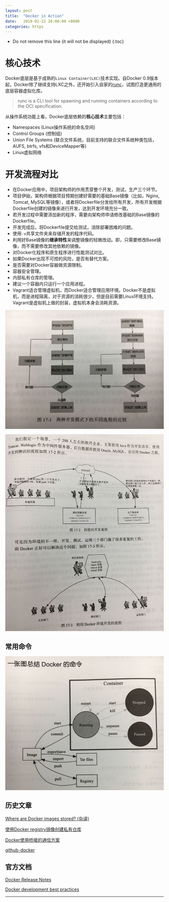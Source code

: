 ```yaml
---
layout: post
title:  "Docker in Action"
date:   2019-02-22 20:00:00 +0800
categories: https
---
```


* Do not remove this line (it will not be displayed)
{:toc}

# 核心技术

Docker底层是基于成熟的`Linux Container(LXC)`技术实现。自Docker 0.9版本起，Docker除了继续支持LXC之外，还开始引入自家的[runc]，试图打造更通用的底层容器虚拟化库。

> runc is a CLI tool for spawning and running containers according to the OCI specification.

从操作系统功能上看，Docker底层依赖的**核心技术**主要包括：

* Namespaces (Linux操作系统的命名空间)
* Control Groups (控制组)
* Union File Systems (联合文件系统，目前支持的联合文件系统种类包括，AUFS, btrfs, vfs和DeviceMapper等)
* Linux虚拟网络

[runc]: https://github.com/opencontainers/runc

# 开发流程对比

* 在Docker应用中，项目架构师的作用贯穿整个开发，测试，生产三个环节。
* 项目伊始，架构师根据项目预期创建好需要的基础Base镜像（比如，Nginx, Tomcat, MySQL等镜像），或者将Dockerfile分发给所有开发，所有开发根据Dockerfile创建的镜像来进行开发，达到开发环境充分一致。
* 若开发过程中需要添加新的程序，需要向架构师申请修改基础的Base镜像的Dockerfile。
* 开发完成后，将Dockerfile提交给测试，消除部署困难的问题。
* 使用`-v`共享文件夹来存储开发的程序代码。
* 利用好Base镜像的**继承特性**来调整镜像的轻微改动。即，只需要修改Base镜像，而不需要修改其他依赖的镜像。
* 对Docker化程序和原生程序进行性能测试对比。
* 如果Docker出现不可控的风险，是否有替代方案。
* 是否需要对Docker容器做资源限制。
* 容器安全管理。
* 内部私有仓库的管理。
* 建议一个容器内只运行一个应用进程。
* Vagrant适合管理虚拟机，而Docker适合管理应用环境。Docker不是虚拟机，而是进程隔离，对于资源的消耗很少，但是目前需要Linux环境支持。Vagrant是虚拟机上做的封装，虚拟机本身会消耗资源。


![docker_dev_flow](https://github.com/gerryyang/mac-utils/raw/master/tools/VPS/jekyll/my-jekyll-project/assets/images/201902/docker_dev_flow.jpg)

![docker_dev_flow_example](https://github.com/gerryyang/mac-utils/raw/master/tools/VPS/jekyll/my-jekyll-project/assets/images/201902/docker_dev_flow_example.jpg)

## 常用命令

![docker_cmd](https://github.com/gerryyang/mac-utils/raw/master/tools/VPS/jekyll/my-jekyll-project/assets/images/201902/docker_cmd.jpg)


## 历史文章

[Where are Docker images stored? (杂译)]

[使用Docker registry镜像创建私有仓库]

[Docker使用桥接的通信方案]

[github-docker]

## 官方文档

[Docker Release Notes]

[Docker development best practices]

---



[Where are Docker images stored? (杂译)]: https://blog.csdn.net/delphiwcdj/article/details/43602877

[使用Docker registry镜像创建私有仓库]: https://blog.csdn.net/delphiwcdj/article/details/43099877

[Docker使用桥接的通信方案]: https://blog.csdn.net/delphiwcdj/article/details/49508045

[github-docker]: https://github.com/gerryyang/mac-utils/tree/master/tools/docker        

[Docker Release Notes]: https://docs.docker.com/release-notes/

[Docker development best practices]: https://docs.docker.com/develop/dev-best-practices/
